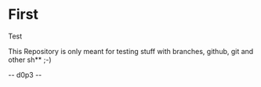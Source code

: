 # First
Test

This Repository is only meant for testing stuff with branches, github, git and other sh** ;-)
 
 -- d0p3 --
